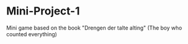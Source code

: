 # Mini-Project-1
Mini game based on the book "Drengen der talte alting" (The boy who counted everything)
